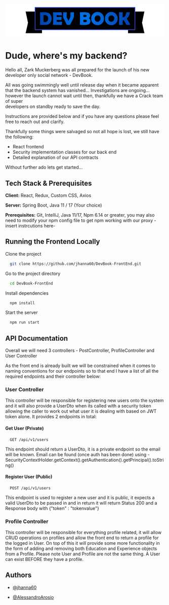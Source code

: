 ![Logo](devbookheader.png)

# Dude, where's my backend?

Hello all, Zark Muckerberg was all prepared for the launch of his new developer only social network - DevBook.

All was going swimmingly well until release day when it became apparent that the backend system has vanished...
Investigations are ongoing... however the launch cannot wait until then, thankfully we have a Crack team of super  
developers on standby ready to save the day.

Instructions are provided below and if you have any questions please feel free to reach out and clarify.

Thankfully some things were salvaged so not all hope is lost, we still have the following:

- React frontend
- Security implementation classes for our back end
- Detailed explanation of our API contracts

Without further ado lets get started...

## Tech Stack & Prerequisites

**Client:** React, Redux, Custom CSS, Axios

**Server:** Spring Boot, Java 11 / 17 (Your choice)

**Prerequisites:** Git, IntelliJ, Java 11/17, Npm 6.14 or greater, you may also need to modify your npm config
file to get npm working with our proxy - insert instrcutions here-

## Running the Frontend Locally

Clone the project

```bash
  git clone https://github.com/jhanna60/DevBook-FrontEnd.git
```

Go to the project directory

```bash
  cd DevBook-FrontEnd
```

Install dependencies

```bash
  npm install
```

Start the server

```bash
  npm run start
```

## API Documentation

Overall we will need 3 controllers - PostController, ProfileController and User Controller

As the front end is already built we will be constrained when it comes to naming conventions for our endpoints so
to that end I have a list of all the required endpoints and their controller below:

### User Controller

This controller will be responsible for registering new users onto the system and it will also
provide a UserDto when its called with a security token allowing the caller to work out what user it is
dealing with based on JWT token alone. It provides 2 endpoints in total:

#### Get User (Private)

```http
  GET /api/v1/users
```

This endpoint should return a UserDto, it is a private endpoint so the email will be known.
Email can be found (once auth has been done) using - SecurityContextHolder.getContext().getAuthentication().getPrincipal().toString()

#### Register User (Public)

```http
  POST /api/v1/users
```

This endpoint is used to register a new user and it is public, it expects a valid UserDto to be
passed in and in return it will return Status 200 and a Response body with {"token" : "tokenvalue"}

### Profile Controller

This controller will be responsible for everything profile related, it will allow CRUD operations on profiles
and allow the front end to return a profile for the logged in User.
On top of this it will provide some more functionality in the form of adding and removing both Education
and Experience objects from a Profile. Please note User and Profile are not the same thing. A User can exist BEFORE
they have a profile.

## Authors

- [@jhanna60](https://github.com/jhanna60)

- [@AlessandroArosio](https://github.com/AlessandroArosio)
